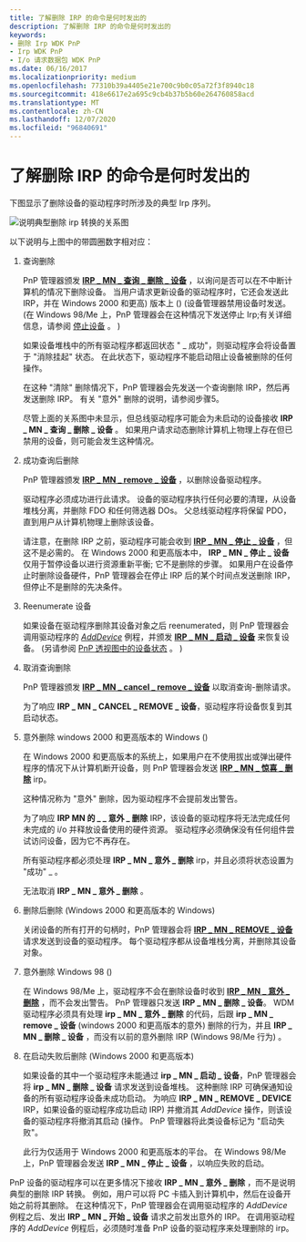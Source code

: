 ```yaml
---
title: 了解删除 IRP 的命令是何时发出的
description: 了解删除 IRP 的命令是何时发出的
keywords:
- 删除 Irp WDK PnP
- Irp WDK PnP
- I/o 请求数据包 WDK PnP
ms.date: 06/16/2017
ms.localizationpriority: medium
ms.openlocfilehash: 77310b39a4405e21e700c9b0c05a72f3f8940c18
ms.sourcegitcommit: 418e6617e2a695c9cb4b37b5b60e264760858acd
ms.translationtype: MT
ms.contentlocale: zh-CN
ms.lasthandoff: 12/07/2020
ms.locfileid: "96840691"
---
```

# <a name="understanding-when-remove-irps-are-issued"></a>了解删除 IRP 的命令是何时发出的





下图显示了删除设备的驱动程序时所涉及的典型 Irp 序列。

![说明典型删除 irp 转换的关系图](images/rem-irps.png)

以下说明与上图中的带圆圈数字相对应：

1.  查询删除

    PnP 管理器颁发 [**IRP \_ MN \_ 查询 \_ 删除 \_ 设备**](./irp-mn-query-remove-device.md) ，以询问是否可以在不中断计算机的情况下删除设备。 当用户请求更新设备的驱动程序时，它还会发送此 IRP，并在 Windows 2000 和更高) 版本上 ()  (设备管理器禁用设备时发送。  (在 Windows 98/Me 上，PnP 管理器会在这种情况下发送停止 Irp;有关详细信息，请参阅 [停止设备](stopping-a-device.md) 。 ) 

    如果设备堆栈中的所有驱动程序都返回状态 " \_ 成功"，则驱动程序会将设备置于 "消除挂起" 状态。 在此状态下，驱动程序不能启动阻止设备被删除的任何操作。

    在这种 "清除" 删除情况下，PnP 管理器会先发送一个查询删除 IRP，然后再发送删除 IRP。 有关 "意外" 删除的说明，请参阅步骤5。

    尽管上面的关系图中未显示，但总线驱动程序可能会为未启动的设备接收 **IRP \_ MN \_ 查询 \_ 删除 \_ 设备** 。 如果用户请求动态删除计算机上物理上存在但已禁用的设备，则可能会发生这种情况。

2.  成功查询后删除

    PnP 管理器颁发 [**IRP \_ MN \_ remove \_ 设备**](./irp-mn-remove-device.md) ，以删除设备驱动程序。

    驱动程序必须成功进行此请求。 设备的驱动程序执行任何必要的清理，从设备堆栈分离，并删除 FDO 和任何筛选器 DOs。 父总线驱动程序将保留 PDO，直到用户从计算机物理上删除该设备。

    请注意，在删除 IRP 之前，驱动程序可能会收到 [**IRP \_ MN \_ 停止 \_ 设备**](./irp-mn-stop-device.md) ，但这不是必需的。 在 Windows 2000 和更高版本中， **IRP \_ MN \_ 停止 \_ 设备** 仅用于暂停设备以进行资源重新平衡; 它不是删除的步骤。 如果用户在设备停止时删除设备硬件，PnP 管理器会在停止 IRP 后的某个时间点发送删除 IRP，但停止不是删除的先决条件。

3.  Reenumerate 设备

    如果设备在驱动程序删除其设备对象之后 reenumerated，则 PnP 管理器会调用驱动程序的 [*AddDevice*](/windows-hardware/drivers/ddi/wdm/nc-wdm-driver_add_device) 例程，并颁发 [**IRP \_ MN \_ 启动 \_ 设备**](./irp-mn-start-device.md) 来恢复设备。  (另请参阅 [PnP 透视图中的设备状态](state-transitions-for-pnp-devices.md#ddk-state-transitions-for-pnp-devices-kg) 。 ) 

4.  取消查询删除

    PnP 管理器颁发 [**IRP \_ MN \_ cancel \_ remove \_ 设备**](./irp-mn-cancel-remove-device.md) 以取消查询-删除请求。

    为了响应 **IRP \_ MN \_ CANCEL \_ REMOVE \_ 设备**，驱动程序将设备恢复到其启动状态。

5.  意外删除 windows 2000 和更高版本的 Windows () 

    在 Windows 2000 和更高版本的系统上，如果用户在不使用拔出或弹出硬件程序的情况下从计算机断开设备，则 PnP 管理器会发送 [**IRP \_ MN \_ 惊喜 \_ 删除**](./irp-mn-surprise-removal.md) irp。

    这种情况称为 "意外" 删除，因为驱动程序不会提前发出警告。

    为了响应 **IRP MN 的 \_ \_ 意外 \_ 删除** IRP，该设备的驱动程序将无法完成任何未完成的 i/o 并释放设备使用的硬件资源。 驱动程序必须确保没有任何组件尝试访问设备，因为它不再存在。

    所有驱动程序都必须处理 **IRP \_ MN \_ 意外 \_ 删除** irp，并且必须将状态设置为 "成功" \_ 。

    无法取消 **IRP \_ MN \_ 意外 \_ 删除** 。

6.  删除后删除 (Windows 2000 和更高版本的 Windows) 

    关闭设备的所有打开的句柄时，PnP 管理器会将 [**IRP \_ MN \_ REMOVE \_ 设备**](./irp-mn-remove-device.md) 请求发送到设备的驱动程序。 每个驱动程序都从设备堆栈分离，并删除其设备对象。

7.  意外删除 Windows 98 () 

    在 Windows 98/Me 上，驱动程序不会在删除设备时收到 [**IRP \_ MN \_ 意外 \_ 删除**](./irp-mn-surprise-removal.md) ，而不会发出警告。 PnP 管理器只发送 **IRP \_ MN \_ 删除 \_ 设备**。 WDM 驱动程序必须具有处理 **irp \_ MN \_ 意外 \_ 删除** 的代码，后跟 **irp \_ MN \_ remove \_ 设备** (windows 2000 和更高版本的意外) 删除的行为，并且 **IRP \_ MN \_ 删除 \_ 设备** ，而没有以前的意外删除 IRP (Windows 98/Me 行为) 。

8.  在启动失败后删除 (Windows 2000 和更高版本) 

    如果设备的其中一个驱动程序未能通过 **irp \_ MN \_ 启动 \_ 设备**，PnP 管理器会将 **irp \_ MN \_ 删除 \_ 设备** 请求发送到设备堆栈。 这种删除 IRP 可确保通知设备的所有驱动程序设备未成功启动。 为响应 **IRP \_ MN \_ REMOVE \_ DEVICE** IRP，如果设备的驱动程序成功启动 IRP) 并撤消其 *AddDevice* 操作，则该设备的驱动程序将撤消其启动 (操作。 PnP 管理器将此类设备标记为 "启动失败"。

    此行为仅适用于 Windows 2000 和更高版本的平台。 在 Windows 98/Me 上，PnP 管理器会发送 **IRP \_ MN \_ 停止 \_ 设备** ，以响应失败的启动。

PnP 设备的驱动程序可以在更多情况下接收 **IRP \_ MN \_ 意外 \_ 删除** ，而不是说明典型的删除 IRP 转换。 例如，用户可以将 PC 卡插入到计算机中，然后在设备开始之前将其删除。 在这种情况下，PnP 管理器会在调用驱动程序的 *AddDevice* 例程之后、发出 **IRP \_ MN \_ 开始 \_ 设备** 请求之前发出意外的 IRP。 在调用驱动程序的 *AddDevice* 例程后，必须随时准备 PnP 设备的驱动程序来处理删除的 irp。

 

